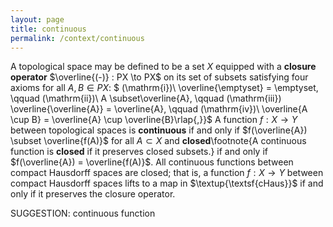 ```yaml
---
layout: page
title: continuous
permalink: /context/continuous
---
```

 A topological space may be defined to be a set $X$ equipped with a **closure operator** $\overline{(-)} : PX \to PX$ on its set of subsets satisfying four axioms for all $A,B \in PX$:
$ (\mathrm{i})\ \overline{\emptyset} = \emptyset, \qquad (\mathrm{ii})\ A \subset\overline{A}, \qquad (\mathrm{iii})\
\overline{\overline{A}} = \overline{A}, \qquad (\mathrm{iv})\  \overline{A \cup B} = \overline{A} \cup \overline{B}\rlap{,}}$
A function $f : X \to Y$ between topological spaces is **continuous** if and only if $f(\overline{A}) \subset \overline{f(A)}$ for all $A \subset X$ and **closed**\footnote{A continuous function is **closed** if it preserves closed subsets.} if and only if $f(\overline{A}) = \overline{f(A)}$. All continuous functions between compact Hausdorff spaces are closed; that is, a function $f : X \to Y$ between compact Hausdorff spaces lifts to a map in $\textup{\textsf{cHaus}}$ if and only if it preserves the closure operator.

SUGGESTION: continuous function